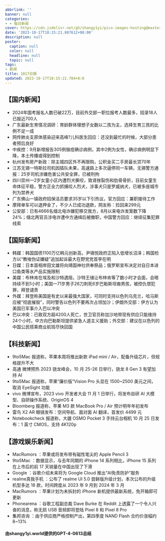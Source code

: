 ```yaml
---
abbrlink: ''
banner: null
categories:
- - 每日新闻
cover: https://cdn.jsdelivr.net/gh/shangy1yi/picx-images-hosting@master/FWT8cXaVEAA2C4h.2h81q1m596.webp
date: '2023-10-17T18:15:21.887612+08:00'
description: null
poster:
  caption: null
  color: null
  headline: null
  topic: null
tags:
- 新闻
title: 1017日报
updated: 2023-10-17T18:15:22.784+8:0
---
```

## 【国内新闻】

* 2024年国考报名人数已破22万，目前外交部一职位报考人数最多，招录18人已报近700人
* 广东最新生育情况调研：育龄群体理想子女数以二孩为主，选择生育三孩的比例不足一成
* 网传肺炎支原体感染迎来高峰?儿科医生回应：还没到最忙的时候，大部分患者预后良好
* 中疾控：9月新增报告305例猴痘确诊病例，其中2例为女性，确诊病例明显下降，本土传播或得到控制
* 杭州发布房产新政：除主城四区外不再限购，公积金买二手房最长贷70年
* 江苏无锡一特斯拉司机因插队未果，高速路上多次逼停同一车辆，无锡警方通报：25岁司机涉嫌危害公共安全罪，已被刑拘
* 四川崇州一2岁女童小区内遭烈犬撕咬，致肾挫裂伤和肋骨骨折，目前女童生命体征平稳，警方正全力抓捕咬人烈犬，涉事犬只是罗威纳犬，已被多座城市列为禁养犬
* 广东佛山一镇政府招保洁员要求35岁以下引热议，官方回应：兼职接待工作
* 摩拜单车可以退押金了，不少人已成功退款，网友称：捡回来299元
* 公安部：已有4666名缅北电诈嫌犯移交我方，8月以来电诈发案数下降24%；缅北两官员涉电诈遭中方通缉后被撤职，中国警方回应：继续征集犯罪线索

## 【国际新闻】

* 韩媒：韩国国债1100万亿韩元创新高，尹锡悦政府正陷入低增长沼泽；韩国检方以“教唆伪证嫌疑”追加起诉最大在野党党首李在明
* 日媒：日本首相岸田文雄将向靖国神社供奉祭品；俄罗斯宣布决定对自日本进口鱼类等水产品实施限制
* 美媒：布林肯在埃及和沙特遇阻，沙特王储让布林肯等了数小时才会面，会晤持续不到1小时；美国一71岁男子26刀刺死6岁巴勒斯坦裔男孩，被控仇恨犯罪，拜登谴责
* 外媒：拜登称美国是有史以来最强大国家，可同时支持以色列乌克兰，哈马斯应被“彻底摧毁”，同时警告以色列不要再次占领加沙；伊朗外交部：伊方认为美国已军事介入巴以冲突
* 巴以冲突：已致双方超4200人死亡，世卫官员称加沙地带现有供应只能维持24个小时，中方向巴勒斯坦提供紧急人道主义援助；外交部：建议在以色列的中国公民搭乘商业航班尽快回国

## 【科技新闻】

* 9to5Mac 报道称，苹果本周将推出新款 iPad mini / Air，配备升级芯片，但规格提升不大
* 高通 微博预热 2023 骁龙峰会，10 月 25-26 日举行，骁龙 8 Gen 3 有望加持 AI
* 9to5Mac 报道称，苹果“廉价版”Vision Pro 头显在 1500\~2500 美元之间，取消 EyeSight 功能
* vivo 微博宣布，2023 vivo 开发者大会 11 月 1 日举行，将发布自研 AI 大模型、自研操作系统、OriginOS 4
* Bloomberg 报道称，苹果 M3 款 MacBook Pro / Air 预计明年年初发布
* 雷鸟 X2 AR 眼镜发布：空间导航、面对面 AI 翻译，首发价 4499 元
* Notebookcheck 报道称，大疆 OSMO Pocket 3 手持云台相机 10 月 25 日发布：1 英寸 CMOS，支持 4K120p

## 【游戏娱乐新闻】

* MacRumors ：苹果或将发布带有磁性笔尖的 Apple Pencil 3
* 9to5Mac ：数据显示，与去年同期的 iPhone 14 系列相比，iPhone 15 系列在上市后的前 17 天销量在中国出现了下滑
* Google ：谷歌介绍未来将为 Google Cloud 推出“AI免责防护”服务
* realme真我手机 ：公布了 realme UI 5.0 尝鲜版升级计划，本次公布的升级机型多达 18 款，时间跨度从 2023 年 9 月到 2024 年 3 月
* MacRumors ：苹果计划为未拆封的 iPhone 新机提供最新系统，免开箱即可更新
* Phonearena ：谷歌工程副总裁 Dave Burke 在 Reddit 上透露了一个令人兴奋的消息，称无损 USB 音频即将登陆 Pixel 8 和 Pixel 8 Pro
* 集邦咨询 ：由于供应商严格控制产出，第四季度 NAND Flash 合约价涨幅约8\~13%

#### 由shangy1yi.world提供的GPT-4-0613总结
